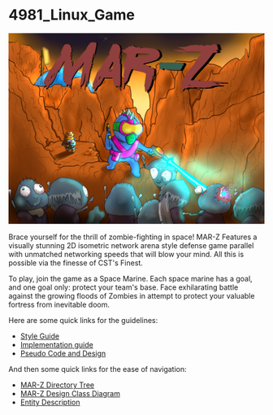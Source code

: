 # 4981_Linux_Game

![img](https://github.com/jacobmcphail/4981_Linux_Game/blob/master/assets/TitleScreen_Marz.png)

Brace yourself for the thrill of zombie-fighting in space! MAR-Z Features a visually stunning 2D isometric network arena style defense game parallel with unmatched networking speeds that will blow your mind. All this is possible via the finesse of CST's Finest.  

To play, join the game as a Space Marine. Each space marine has a goal, and one goal only: protect your team's base. Face exhilarating battle against the growing floods of Zombies in attempt to protect your valuable fortress from inevitable doom.  


Here are some quick links for the guidelines:
- [Style Guide](https://github.com/jacobmcphail/4981_Linux_Game/wiki/Style-Guide)
- [Implementation guide](https://github.com/jacobmcphail/4981_Linux_Game/wiki/Implementation-Guide)
- [Pseudo Code and Design](https://github.com/jacobmcphail/4981_Linux_Game/wiki/Design)

And then some quick links for the ease of navigation:
- [MAR-Z Directory Tree](https://github.com/jacobmcphail/4981_Linux_Game/wiki/Directory-Tree-of-MAR-Z)
- [MAR-Z Design Class Diagram](https://github.com/jacobmcphail/4981_Linux_Game/wiki/Design-Class-Diagram)
- [Entity Description](https://github.com/jacobmcphail/4981_Linux_Game/wiki/Entity-Hierarchy)

